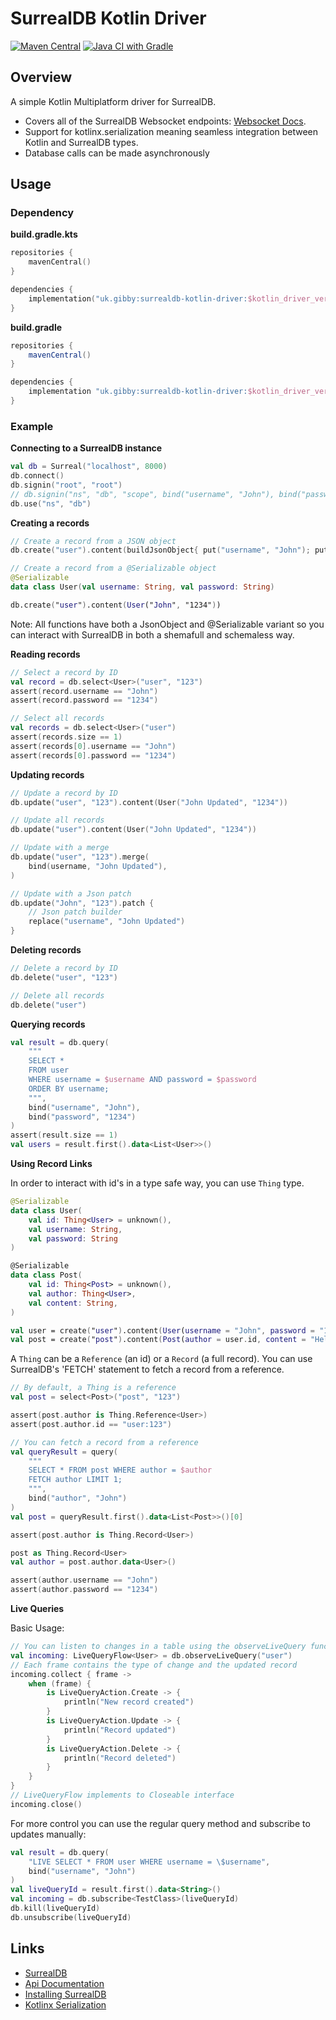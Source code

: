 # SurrealDB Kotlin Driver
[![Maven Central](https://maven-badges.herokuapp.com/maven-central/uk.gibby/surrealdb-kotlin-driver/badge.svg)](https://maven-badges.herokuapp.com/maven-central/uk.gibby/surrealdb-kotlin-driver)
[![Java CI with Gradle](https://github.com/mnbjhu/surrealdb-kotlin-driver/actions/workflows/gradle.yml/badge.svg)](https://github.com/mnbjhu/surrealdb-kotlin-driver/actions/workflows/gradle.yml)
## Overview
A simple Kotlin Multiplatform driver for SurrealDB.
- Covers all of the SurrealDB Websocket endpoints: [Websocket Docs](https://surrealdb.com/docs/integration/websocket/text).
- Support for kotlinx.serialization meaning seamless integration between Kotlin and SurrealDB types.
- Database calls can be made asynchronously

## Usage
### Dependency
<b>build.gradle.kts</b>
```kotlin
repositories {
    mavenCentral()
}

dependencies {
    implementation("uk.gibby:surrealdb-kotlin-driver:$kotlin_driver_version")
}
```
<b>build.gradle</b>
```groovy
repositories {
    mavenCentral()
}

dependencies {
    implementation "uk.gibby:surrealdb-kotlin-driver:$kotlin_driver_version"
}
```

### Example
<b>Connecting to a SurrealDB instance</b>
```kotlin
val db = Surreal("localhost", 8000)
db.connect()
db.signin("root", "root")
// db.signin("ns", "db", "scope", bind("username", "John"), bind("password", "1234"))
db.use("ns", "db")
```

<b>Creating a records</b>
```kotlin
// Create a record from a JSON object
db.create("user").content(buildJsonObject{ put("username", "John"); put("password", "1234")})

// Create a record from a @Serializable object
@Serializable
data class User(val username: String, val password: String)

db.create("user").content(User("John", "1234"))
```
Note: All functions have both a JsonObject and @Serializable variant so you can interact with SurrealDB in both a shemafull and schemaless way.

<b>Reading records</b>
```kotlin
// Select a record by ID
val record = db.select<User>("user", "123")
assert(record.username == "John")
assert(record.password == "1234")

// Select all records
val records = db.select<User>("user")
assert(records.size == 1)
assert(records[0].username == "John")
assert(records[0].password == "1234")
```

<b>Updating records</b>
```kotlin
// Update a record by ID
db.update("user", "123").content(User("John Updated", "1234"))

// Update all records
db.update("user").content(User("John Updated", "1234"))

// Update with a merge
db.update("user", "123").merge(
    bind(username, "John Updated"),
)

// Update with a Json patch
db.update("John", "123").patch { 
    // Json patch builder
    replace("username", "John Updated")    
}
```

<b>Deleting records</b>
```kotlin
// Delete a record by ID
db.delete("user", "123")

// Delete all records
db.delete("user")
```

<b>Querying records</b>
```kotlin
val result = db.query(
    """
    SELECT *
    FROM user
    WHERE username = $username AND password = $password
    ORDER BY username;
    """,
    bind("username", "John"),
    bind("password", "1234")
)
assert(result.size == 1)
val users = result.first().data<List<User>>()
```

<b>Using Record Links</b>

In order to interact with id's in a type safe way, you can use `Thing` type.

```kotlin
@Serializable
data class User(
    val id: Thing<User> = unknown(),
    val username: String,
    val password: String
)

@Serializable
data class Post(
    val id: Thing<Post> = unknown(),
    val author: Thing<User>,
    val content: String,
)

val user = create("user").content(User(username = "John", password = "1234"))
val post = create("post").content(Post(author = user.id, content = "Hello World!"))
```
A `Thing` can be a `Reference` (an id) or a `Record` (a full record). You can use SurrealDB's 'FETCH' statement to fetch a record from a reference.

```kotlin
// By default, a Thing is a reference
val post = select<Post>("post", "123")

assert(post.author is Thing.Reference<User>)
assert(post.author.id == "user:123")

// You can fetch a record from a reference
val queryResult = query(
    """
    SELECT * FROM post WHERE author = $author
    FETCH author LIMIT 1;
    """,
    bind("author", "John")
)
val post = queryResult.first().data<List<Post>>()[0]

assert(post.author is Thing.Record<User>)

post as Thing.Record<User>
val author = post.author.data<User>()

assert(author.username == "John")
assert(author.password == "1234")
```

<b>Live Queries</b>

Basic Usage:
```kotlin
// You can listen to changes in a table using the observeLiveQuery function
val incoming: LiveQueryFlow<User> = db.observeLiveQuery("user")
// Each frame contains the type of change and the updated record
incoming.collect { frame ->
    when (frame) {
        is LiveQueryAction.Create -> {
            println("New record created")
        }
        is LiveQueryAction.Update -> {
            println("Record updated")
        }
        is LiveQueryAction.Delete -> {
            println("Record deleted")
        }
    }
}
// LiveQueryFlow implements to Closeable interface
incoming.close()
```

For more control you can use the regular query method and subscribe to updates manually:
```kotlin
val result = db.query(
    "LIVE SELECT * FROM user WHERE username = \$username",
    bind("username", "John")
)
val liveQueryId = result.first().data<String>()
val incoming = db.subscribe<TestClass>(liveQueryId)
db.kill(liveQueryId)
db.unsubscribe(liveQueryId)
```
## Links
- [SurrealDB](https://surrealdb.com/)
- [Api Documentation](https://mnbjhu.github.io/surrealdb-kotlin-driver/api/)
- [Installing SurrealDB](https://surrealdb.com/docs/installation)
- [Kotlinx Serialization](https://github.com/Kotlin/kotlinx.serialization)

